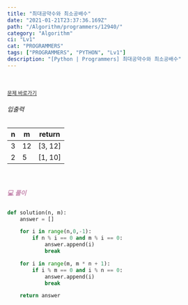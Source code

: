 ```yaml
---
title: "최대공약수와 최소공배수"
date: "2021-01-21T23:37:36.169Z"
path: "/Algorithm/programmers/12940/"
category: "Algorithm"
ci: "Lv1"
cat: "PROGRAMMERS"
tags: ["PROGRAMMERS", "PYTHON", "Lv1"]
description: "[Python | Programmers] 최대공약수와 최소공배수"
---
```


<br />

<a href="https://programmers.co.kr/learn/courses/30/lessons/12940"><small>문제 바로가기</small></a>

###### 입출력

| n    | m    | return  |
| ---- | ---- | ------- |
| 3    | 12   | [3, 12] |
| 2    | 5    | [1, 10] |

<br />

##### <h5 style="color:#C587AE;">💻 풀이</h5>

```python
def solution(n, m):
    answer = []

    for i in range(n,0,-1):
        if n % i == 0 and m % i == 0:
            answer.append(i)
            break

    for i in range(m, m * n + 1):
        if i % m == 0 and i % n == 0:
            answer.append(i)
            break

    return answer
```



<br />

